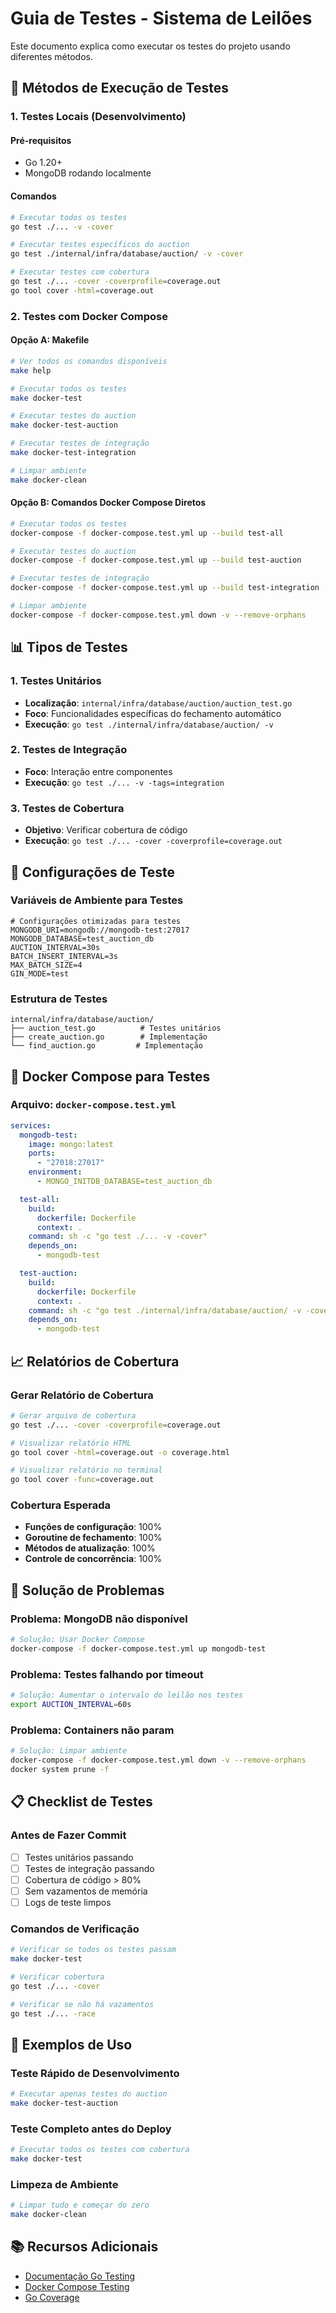 # Guia de Testes - Sistema de Leilões

Este documento explica como executar os testes do projeto usando diferentes métodos.

## 🚀 Métodos de Execução de Testes

### 1. Testes Locais (Desenvolvimento)

#### Pré-requisitos
- Go 1.20+
- MongoDB rodando localmente

#### Comandos
```bash
# Executar todos os testes
go test ./... -v -cover

# Executar testes específicos do auction
go test ./internal/infra/database/auction/ -v -cover

# Executar testes com cobertura
go test ./... -cover -coverprofile=coverage.out
go tool cover -html=coverage.out
```

### 2. Testes com Docker Compose

#### Opção A: Makefile

```bash
# Ver todos os comandos disponíveis
make help

# Executar todos os testes
make docker-test

# Executar testes do auction
make docker-test-auction

# Executar testes de integração
make docker-test-integration

# Limpar ambiente
make docker-clean
```

#### Opção B: Comandos Docker Compose Diretos

```bash
# Executar todos os testes
docker-compose -f docker-compose.test.yml up --build test-all

# Executar testes do auction
docker-compose -f docker-compose.test.yml up --build test-auction

# Executar testes de integração
docker-compose -f docker-compose.test.yml up --build test-integration

# Limpar ambiente
docker-compose -f docker-compose.test.yml down -v --remove-orphans
```

## 📊 Tipos de Testes

### 1. Testes Unitários
- **Localização**: `internal/infra/database/auction/auction_test.go`
- **Foco**: Funcionalidades específicas do fechamento automático
- **Execução**: `go test ./internal/infra/database/auction/ -v`

### 2. Testes de Integração
- **Foco**: Interação entre componentes
- **Execução**: `go test ./... -v -tags=integration`

### 3. Testes de Cobertura
- **Objetivo**: Verificar cobertura de código
- **Execução**: `go test ./... -cover -coverprofile=coverage.out`

## 🔧 Configurações de Teste

### Variáveis de Ambiente para Testes

```env
# Configurações otimizadas para testes
MONGODB_URI=mongodb://mongodb-test:27017
MONGODB_DATABASE=test_auction_db
AUCTION_INTERVAL=30s
BATCH_INSERT_INTERVAL=3s
MAX_BATCH_SIZE=4
GIN_MODE=test
```

### Estrutura de Testes

```
internal/infra/database/auction/
├── auction_test.go          # Testes unitários
├── create_auction.go        # Implementação
└── find_auction.go         # Implementação
```

## 🐳 Docker Compose para Testes

### Arquivo: `docker-compose.test.yml`

```yaml
services:
  mongodb-test:
    image: mongo:latest
    ports:
      - "27018:27017"
    environment:
      - MONGO_INITDB_DATABASE=test_auction_db

  test-all:
    build:
      dockerfile: Dockerfile
      context: .
    command: sh -c "go test ./... -v -cover"
    depends_on:
      - mongodb-test

  test-auction:
    build:
      dockerfile: Dockerfile
      context: .
    command: sh -c "go test ./internal/infra/database/auction/ -v -cover"
    depends_on:
      - mongodb-test
```

## 📈 Relatórios de Cobertura

### Gerar Relatório de Cobertura

```bash
# Gerar arquivo de cobertura
go test ./... -cover -coverprofile=coverage.out

# Visualizar relatório HTML
go tool cover -html=coverage.out -o coverage.html

# Visualizar relatório no terminal
go tool cover -func=coverage.out
```

### Cobertura Esperada

- **Funções de configuração**: 100%
- **Goroutine de fechamento**: 100%
- **Métodos de atualização**: 100%
- **Controle de concorrência**: 100%

## 🚨 Solução de Problemas

### Problema: MongoDB não disponível
```bash
# Solução: Usar Docker Compose
docker-compose -f docker-compose.test.yml up mongodb-test
```

### Problema: Testes falhando por timeout
```bash
# Solução: Aumentar o intervalo do leilão nos testes
export AUCTION_INTERVAL=60s
```

### Problema: Containers não param
```bash
# Solução: Limpar ambiente
docker-compose -f docker-compose.test.yml down -v --remove-orphans
docker system prune -f
```

## 📋 Checklist de Testes

### Antes de Fazer Commit

- [ ] Testes unitários passando
- [ ] Testes de integração passando
- [ ] Cobertura de código > 80%
- [ ] Sem vazamentos de memória
- [ ] Logs de teste limpos

### Comandos de Verificação

```bash
# Verificar se todos os testes passam
make docker-test

# Verificar cobertura
go test ./... -cover

# Verificar se não há vazamentos
go test ./... -race
```

## 🎯 Exemplos de Uso

### Teste Rápido de Desenvolvimento
```bash
# Executar apenas testes do auction
make docker-test-auction
```

### Teste Completo antes do Deploy
```bash
# Executar todos os testes com cobertura
make docker-test
```

### Limpeza de Ambiente
```bash
# Limpar tudo e começar do zero
make docker-clean
```

## 📚 Recursos Adicionais

- [Documentação Go Testing](https://golang.org/pkg/testing/)
- [Docker Compose Testing](https://docs.docker.com/compose/)
- [Go Coverage](https://blog.golang.org/cover)
